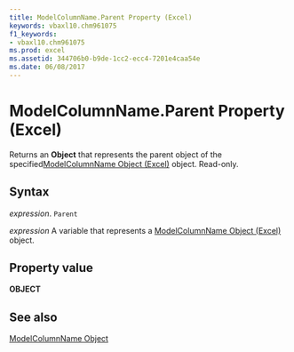 ```yaml
---
title: ModelColumnName.Parent Property (Excel)
keywords: vbaxl10.chm961075
f1_keywords:
- vbaxl10.chm961075
ms.prod: excel
ms.assetid: 344706b0-b9de-1cc2-ecc4-7201e4caa54e
ms.date: 06/08/2017
---
```



# ModelColumnName.Parent Property (Excel)

Returns an  **Object** that represents the parent object of the specified[ModelColumnName Object (Excel)](Excel.modelcolumnname.md) object. Read-only.


## Syntax

 _expression_. `Parent`

 _expression_ A variable that represents a [ModelColumnName Object (Excel)](Excel.modelcolumnname.md) object.


## Property value

 **OBJECT**


## See also



[ModelColumnName Object](Excel.modelcolumnname.md)

